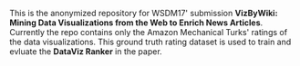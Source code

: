 This is the anonymized repository for WSDM17' submission **VizByWiki: Mining Data Visualizations from the Web to Enrich
News Articles**. Currently the repo contains only the Amazon Mechanical Turks' ratings of the data visualizations. This ground truth rating dataset is used to train and evluate the **DataViz Ranker** in the paper. 
